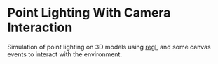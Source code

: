 # Point Lighting With Camera Interaction

Simulation of point lighting on 3D models using [regl](https://github.com/regl-project/regl), and some canvas events to interact with the environment.
